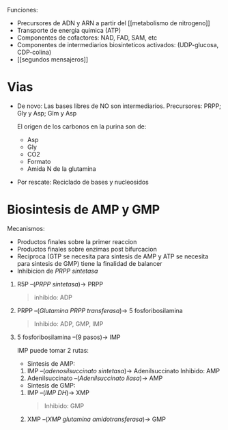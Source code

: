 Funciones:

- Precursores de ADN y ARN a partir del [[metabolismo de nitrogeno]]
- Transporte de energia quimica (ATP)
- Componentes de cofactores: NAD, FAD, SAM, etc
- Componentes de intermediarios biosinteticos activados: (UDP-glucosa, CDP-colina)
- [[segundos mensajeros]]

# Vias

- De novo: Las bases libres de NO son intermediarios.
    Precursores: PRPP; Gly y Asp; Glm y Asp

    El origen de los carbonos en la purina son de:

    - Asp
    - Gly
    - CO2
    - Formato
    - Amida N de la glutamina

- Por rescate: Reciclado de bases y nucleosidos

# Biosintesis de AMP y GMP

Mecanismos:

- Productos finales sobre la primer reaccion
- Productos finales sobre enzimas post bifurcacion
- Reciproca (GTP se necesita para sintesis de AMP y ATP se necesita para sintesis de GMP) tiene la finalidad de balancer
- Inhibicion de _PRPP sintetasa_

1. R5P –(_PRPP sintetasa_)→ PRPP

    > inhibido: ADP

2. PRPP –(_Glutamina PRPP transferasa_)→ 5 fosforibosilamina

    > Inhibido: ADP, GMP, IMP

3. 5 fosforibosilamina –(9 pasos)→ IMP

    IMP puede tomar 2 rutas:

    - Sintesis de AMP:

    1. IMP –(_adenosilsuccinato sintetasa_)→ Adenilsuccinato
      Inhibido: AMP
    2. Adenilsuccinato –(_Adenilsuccinato liasa_)→ AMP

    - Sintesis de GMP:

    1. IMP –(_IMP DH_)→ XMP
        > Inhibido: GMP
    2. XMP –(_XMP glutamina amidotransferasa_)→ GMP

